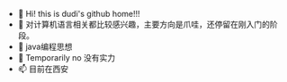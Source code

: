 - 👋 Hi! this is dudi's github home!!!
- 👀 对计算机语言相关都比较感兴趣，主要方向是爪哇，还停留在刚入门的阶段。
- 🌱 java编程思想
- 💞️ Temporarily no 没有实力
- 📫 目前在西安 

<!---
DuDi101777/DuDi101777 is a ✨ special ✨ repository because its `README.md` (this file) appears on your GitHub profile.
You can click the Preview link to take a look at your changes.
--->
